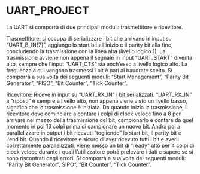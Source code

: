 # UART_PROJECT
La UART si comporrà di due principali moduli: trasmettitore e ricevitore. 

Trasmettitore: si occupa di serializzare i bit che arrivano in input su “UART_B_IN[7]”, aggiunge lo start bit all’inizio e il parity bit alla fine, concludendo la trasmissione con la linea alta (livello logico 1). La trasmissione avviene non appena il segnale in input “UART_START” diventa alto, sempre che l’input “UART_CTS” sia anch’esso a livello logico alto. La frequenza a cui vengono trasmessi i bit è pari al baudrate scelto.  Si comporrà a sua volta dei seguenti moduli: “Start Management”, “Parity Bit Generator”, “PISO”, “Bit Counter”, “Tick Counter”. 

Ricevitore: Riceve in input su “UART_RX_IN” i bit serializzati. “UART_RX_IN” a “riposo” è sempre a livello alto, non appena viene visto un livello basso, significa che la trasmissione è iniziata. Da quando inizia la trasmissione, il ricevitore deve cominciare a contare i colpi di clock veloce fino a 8 per arrivare nel mezzo della trasmissione del bit, campionarlo e contare da quel momento in poi 16 colpi prima di campionare un nuovo bit. Andrà poi a parallelizzare in output i bit ricevuti “togliendo” lo start bit, il parity bit e l'end bit. Quando il ricevitore è sicuro di aver ricevuto tutti i bit e averli correttamente parallelizzati, viene messo un bit di "ready" alto per 4 colpi di clock veloce durante i quali l’utilizzatore potrà prelevare i dati e sapere se si sono riscontrati degli errori. Si comporrà a sua volta dei seguenti moduli: “Parity Bit Generator”, SIPO”, “Bit Counter”, “Tick Counter”. 


